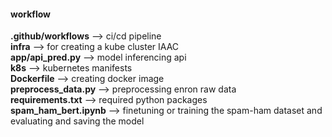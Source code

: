 #### workflow


**.github/workflows** --> ci/cd pipeline <br>
**infra** --> for creating a kube cluster IAAC <br>
**app/api_pred.py** --> model inferencing api <br>
**k8s** --> kubernetes manifests <br>
**Dockerfile** --> creating docker image <br>
**preprocess_data.py** --> preprocessing enron raw data <br>
**requirements.txt** --> required python packages <br>
**spam_ham_bert.ipynb** --> finetuning or training the spam-ham dataset and evaluating and saving the model
